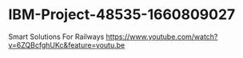 # IBM-Project-48535-1660809027
Smart Solutions For Railways
https://www.youtube.com/watch?v=6ZQBcfghUKc&feature=youtu.be
